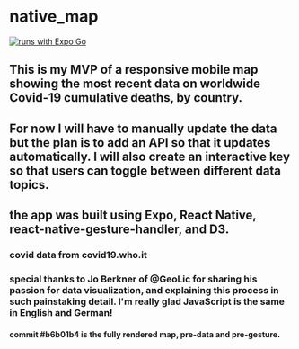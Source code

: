 # native_map

[![runs with Expo Go](https://img.shields.io/badge/Runs%20with%20Expo%20Go-000.svg?style=flat-square&logo=EXPO&labelColor=f3f3f3&logoColor=000)](https://expo.io/client)

## This is my MVP of a responsive mobile map showing the most recent data on worldwide Covid-19 cumulative deaths, by country. 
## For now I will have to manually update the data but the plan is to add an API so that it updates automatically. I will also create an interactive key so that users can toggle between different data topics. 

## the app was built using Expo, React Native, react-native-gesture-handler, and D3. 

### covid data from covid19.who.it
### special thanks to Jo Berkner of @GeoLic for sharing his passion for data visualization, and explaining this process in such painstaking detail. I'm really glad JavaScript is the same in English and German!

#### commit #b6b01b4 is the fully rendered map, pre-data and pre-gesture.






